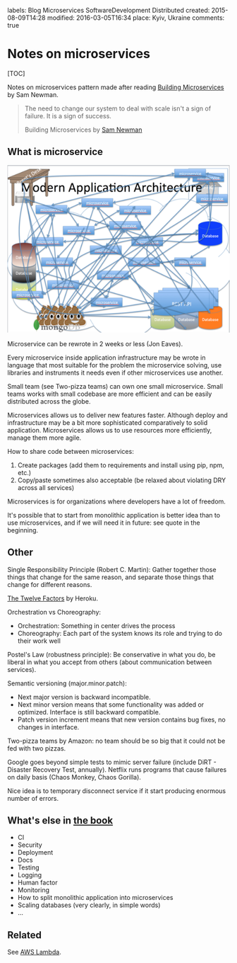labels: Blog
        Microservices
        SoftwareDevelopment
        Distributed
created: 2015-08-09T14:28
modified: 2016-03-05T16:34
place: Kyiv, Ukraine
comments: true

# Notes on microservices

[TOC]

Notes on microservices pattern made after reading [Building Microservices](http://www.amazon.com/Building-Microservices-Sam-Newman-ebook/dp/B00T3N7XB4/) by Sam Newman.

> The need to change our system to deal with scale isn't a sign of failure. It is a sign of success.
>
> Building Microservices by [Sam Newman](http://samnewman.io)

## What is microservice

![Modern application architecture](microservices.png)

Microservice can be rewrote in 2 weeks or less (Jon Eaves).

Every microservice inside application infrastructure may be wrote in language that most suitable for the problem the microservice solving, use libraries and instruments it needs even if other microservices use another.

Small team (see Two-pizza teams) can own one small microservice. Small teams works with small codebase are more efficient and can be easily distributed across the globe.

Microservices allows us to deliver new features faster. Although deploy and infrastructure may be a bit more sophisticated comparatively to solid application.
Microservices allows us to use resources more efficiently, manage them more agile.

How to share code between microservices:

1. Create packages (add them to requirements and install using pip, npm, etc.)
2. Copy/paste sometimes also acceptable (be relaxed about violating DRY across all services)

Microservices is for organizations where developers have a lot of freedom.

It's possible that to start from monolithic application is better idea than to use microservices, and if we will need it in future: see quote in the beginning.

## Other

Single Responsibility Principle (Robert C. Martin): Gather together those things that change for the same reason, and separate those things that change for different reasons.

[The Twelve Factors](http://12factor.net/) by Heroku.


Orchestration vs Choreography:

- Orchestration: Something in center drives the process
- Choreography: Each part of the system knows its role and trying to do their work well

Postel's Law (robustness principle): Be conservative in what you do, be liberal in what you accept from others (about communication between services).

Semantic versioning (major.minor.patch):

- Next major version is backward incompatible.
- Next minor version means that some functionality was added or optimized. Interface is still backward compatible.
- Patch version increment means that new version contains bug fixes, no changes in interface.

Two-pizza teams by Amazon: no team should be so big that it could not be fed with two pizzas.

Google goes beyond simple tests to mimic server failure (include DiRT - Disaster Recovery Test, annually).
Netflix runs programs that cause failures on daily basis (Chaos Monkey, Chaos Gorilla).

Nice idea is to temporary disconnect service if it start producing enormous number of errors.

## What's else in [the book](http://www.amazon.com/Building-Microservices-Sam-Newman-ebook/dp/B00T3N7XB4/)

- CI
- Security
- Deployment
- Docs
- Testing
- Logging
- Human factor
- Monitoring
- How to split monolithic application into microservices
- Scaling databases (very clearly, in simple words)
- ...

## Related

See [AWS Lambda](https://aws.amazon.com/documentation/lambda/).
